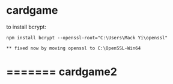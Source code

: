 
cardgame
========

to install bcrypt:

	npm install bcrypt --openssl-root="C:\Users\Mack Yi\openssl"

	** fixed now by moving openssl to C:\OpenSSL-Win64
=======
cardgame2
=========